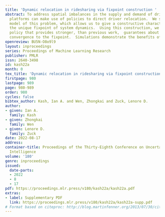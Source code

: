 ```yaml
---
title: 'Dynamic relocation in ridesharing via fixpoint construction '
abstract: To address spatial imbalances in the supply and demand of drivers, ridesharing
  platforms can make use of policies to direct driver relocation.  We study a simple
  model of this problem, which allows us to give a constructive characterization of
  the unique fixpoint of system dynamics.  Using this construction, we design a dynamic
  policy that provides stronger, than previous work,  guarantees about its rate of
  convergence to the fixpoint.  Simulations demonstrate the benefits of our approach.
openreview: BU5N-O8o9l9
layout: inproceedings
series: Proceedings of Machine Learning Research
publisher: PMLR
issn: 2640-3498
id: kash22a
month: 0
tex_title: 'Dynamic relocation in ridesharing via fixpoint construction '
firstpage: 980
lastpage: 989
page: 980-989
order: 980
cycles: false
bibtex_author: Kash, Ian A. and Wen, Zhongkai and Zuck, Lenore D.
author:
- given: Ian A.
  family: Kash
- given: Zhongkai
  family: Wen
- given: Lenore D.
  family: Zuck
date: 2022-08-17
address:
container-title: Proceedings of the Thirty-Eighth Conference on Uncertainty in Artificial
  Intelligence
volume: '180'
genre: inproceedings
issued:
  date-parts:
  - 2022
  - 8
  - 17
pdf: https://proceedings.mlr.press/v180/kash22a/kash22a.pdf
extras:
- label: Supplementary PDF
  link: https://proceedings.mlr.press/v180/kash22a/kash22a-supp.pdf
# Format based on citeproc: http://blog.martinfenner.org/2013/07/30/citeproc-yaml-for-bibliographies/
---
```


